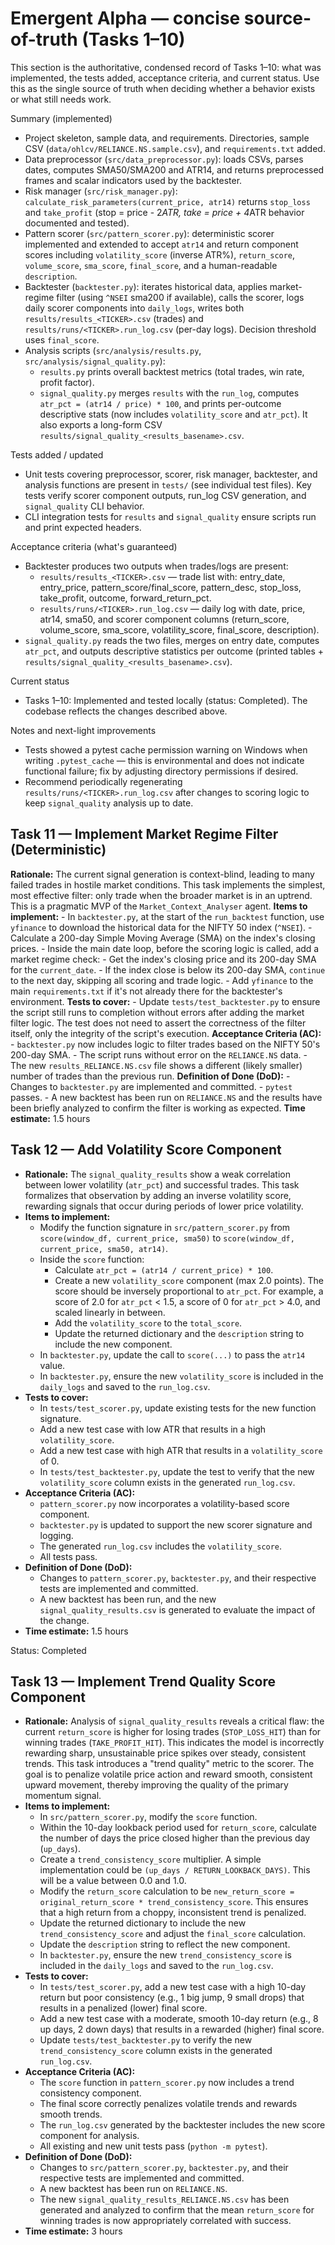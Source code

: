 # Emergent Alpha — concise source-of-truth (Tasks 1–10)

This section is the authoritative, condensed record of Tasks 1–10: what was implemented, the tests added, acceptance criteria, and current status. Use this as the single source of truth when deciding whether a behavior exists or what still needs work.

Summary (implemented)
- Project skeleton, sample data, and requirements. Directories, sample CSV (`data/ohlcv/RELIANCE.NS.sample.csv`), and `requirements.txt` added.
- Data preprocessor (`src/data_preprocessor.py`): loads CSVs, parses dates, computes SMA50/SMA200 and ATR14, and returns preprocessed frames and scalar indicators used by the backtester.
- Risk manager (`src/risk_manager.py`): `calculate_risk_parameters(current_price, atr14)` returns `stop_loss` and `take_profit` (stop = price - 2*ATR, take = price + 4*ATR behavior documented and tested).
- Pattern scorer (`src/pattern_scorer.py`): deterministic scorer implemented and extended to accept `atr14` and return component scores including `volatility_score` (inverse ATR%), `return_score`, `volume_score`, `sma_score`, `final_score`, and a human-readable `description`.
- Backtester (`backtester.py`): iterates historical data, applies market-regime filter (using `^NSEI` sma200 if available), calls the scorer, logs daily scorer components into `daily_logs`, writes both `results/results_<TICKER>.csv` (trades) and `results/runs/<TICKER>.run_log.csv` (per-day logs). Decision threshold uses `final_score`.
- Analysis scripts (`src/analysis/results.py`, `src/analysis/signal_quality.py`):
    - `results.py` prints overall backtest metrics (total trades, win rate, profit factor).
    - `signal_quality.py` merges `results` with the `run_log`, computes `atr_pct = (atr14 / price) * 100`, and prints per-outcome descriptive stats (now includes `volatility_score` and `atr_pct`). It also exports a long-form CSV `results/signal_quality_<results_basename>.csv`.

Tests added / updated
- Unit tests covering preprocessor, scorer, risk manager, backtester, and analysis functions are present in `tests/` (see individual test files). Key tests verify scorer component outputs, run_log CSV generation, and `signal_quality` CLI behavior.
- CLI integration tests for `results` and `signal_quality` ensure scripts run and print expected headers.

Acceptance criteria (what's guaranteed)
- Backtester produces two outputs when trades/logs are present:
    - `results/results_<TICKER>.csv` — trade list with: entry_date, entry_price, pattern_score/final_score, pattern_desc, stop_loss, take_profit, outcome, forward_return_pct.
    - `results/runs/<TICKER>.run_log.csv` — daily log with date, price, atr14, sma50, and scorer component columns (return_score, volume_score, sma_score, volatility_score, final_score, description).
- `signal_quality.py` reads the two files, merges on entry date, computes `atr_pct`, and outputs descriptive statistics per outcome (printed tables + `results/signal_quality_<results_basename>.csv`).

Current status
- Tasks 1–10: Implemented and tested locally (status: Completed). The codebase reflects the changes described above.

Notes and next-light improvements
- Tests showed a pytest cache permission warning on Windows when writing `.pytest_cache` — this is environmental and does not indicate functional failure; fix by adjusting directory permissions if desired.
- Recommend periodically regenerating `results/runs/<TICKER>.run_log.csv` after changes to scoring logic to keep `signal_quality` analysis up to date.


## Task 11 — Implement Market Regime Filter (Deterministic)

**Rationale:** The current signal generation is context-blind, leading to many failed trades in hostile market conditions. This task implements the simplest, most effective filter: only trade when the broader market is in an uptrend. This is a pragmatic MVP of the `Market_Context_Analyser` agent.
**Items to implement:**
    - In `backtester.py`, at the start of the `run_backtest` function, use `yfinance` to download the historical data for the NIFTY 50 index (`^NSEI`).
    - Calculate a 200-day Simple Moving Average (SMA) on the index's closing prices.
    - Inside the main date loop, before the scoring logic is called, add a market regime check:
        - Get the index's closing price and its 200-day SMA for the `current_date`.
        - If the index close is below its 200-day SMA, `continue` to the next day, skipping all scoring and trade logic.
    - Add `yfinance` to the main `requirements.txt` if it's not already there for the backtester's environment.
**Tests to cover:**
    - Update `tests/test_backtester.py` to ensure the script still runs to completion without errors after adding the market filter logic. The test does not need to assert the correctness of the filter itself, only the integrity of the script's execution.
**Acceptance Criteria (AC):**
    - `backtester.py` now includes logic to filter trades based on the NIFTY 50's 200-day SMA.
    - The script runs without error on the `RELIANCE.NS` data.
    - The new `results_RELIANCE.NS.csv` file shows a different (likely smaller) number of trades than the previous run.
**Definition of Done (DoD):**
    - Changes to `backtester.py` are implemented and committed.
    - `pytest` passes.
    - A new backtest has been run on `RELIANCE.NS` and the results have been briefly analyzed to confirm the filter is working as expected.
**Time estimate:** 1.5 hours


## Task 12 — Add Volatility Score Component

*   **Rationale:** The `signal_quality_results` show a weak correlation between lower volatility (`atr_pct`) and successful trades. This task formalizes that observation by adding an inverse volatility score, rewarding signals that occur during periods of lower price volatility.
*   **Items to implement:**
    - Modify the function signature in `src/pattern_scorer.py` from `score(window_df, current_price, sma50)` to `score(window_df, current_price, sma50, atr14)`.
    - Inside the `score` function:
        - Calculate `atr_pct = (atr14 / current_price) * 100`.
        - Create a new `volatility_score` component (max 2.0 points). The score should be inversely proportional to `atr_pct`. For example, a score of 2.0 for `atr_pct` < 1.5, a score of 0 for `atr_pct` > 4.0, and scaled linearly in between.
        - Add the `volatility_score` to the `total_score`.
        - Update the returned dictionary and the `description` string to include the new component.
    - In `backtester.py`, update the call to `score(...)` to pass the `atr14` value.
    - In `backtester.py`, ensure the new `volatility_score` is included in the `daily_logs` and saved to the `run_log.csv`.
*   **Tests to cover:**
    - In `tests/test_scorer.py`, update existing tests for the new function signature.
    - Add a new test case with low ATR that results in a high `volatility_score`.
    - Add a new test case with high ATR that results in a `volatility_score` of 0.
    - In `tests/test_backtester.py`, update the test to verify that the new `volatility_score` column exists in the generated `run_log.csv`.
*   **Acceptance Criteria (AC):**
    - `pattern_scorer.py` now incorporates a volatility-based score component.
    - `backtester.py` is updated to support the new scorer signature and logging.
    - The generated `run_log.csv` includes the `volatility_score`.
    - All tests pass.
*   **Definition of Done (DoD):**
    - Changes to `pattern_scorer.py`, `backtester.py`, and their respective tests are implemented and committed.
    - A new backtest has been run, and the new `signal_quality_results.csv` is generated to evaluate the impact of the change.
*   **Time estimate:** 1.5 hours

Status: Completed

## Task 13 — Implement Trend Quality Score Component

*   **Rationale:** Analysis of `signal_quality_results` reveals a critical flaw: the current `return_score` is higher for losing trades (`STOP_LOSS_HIT`) than for winning trades (`TAKE_PROFIT_HIT`). This indicates the model is incorrectly rewarding sharp, unsustainable price spikes over steady, consistent trends. This task introduces a "trend quality" metric to the scorer. The goal is to penalize volatile price action and reward smooth, consistent upward movement, thereby improving the quality of the primary momentum signal.
*   **Items to implement:**
    - In `src/pattern_scorer.py`, modify the `score` function.
    - Within the 10-day lookback period used for `return_score`, calculate the number of days the price closed higher than the previous day (`up_days`).
    - Create a `trend_consistency_score` multiplier. A simple implementation could be `(up_days / RETURN_LOOKBACK_DAYS)`. This will be a value between 0.0 and 1.0.
    - Modify the `return_score` calculation to be `new_return_score = original_return_score * trend_consistency_score`. This ensures that a high return from a choppy, inconsistent trend is penalized.
    - Update the returned dictionary to include the new `trend_consistency_score` and adjust the `final_score` calculation.
    - Update the `description` string to reflect the new component.
    - In `backtester.py`, ensure the new `trend_consistency_score` is included in the `daily_logs` and saved to the `run_log.csv`.
*   **Tests to cover:**
    - In `tests/test_scorer.py`, add a new test case with a high 10-day return but poor consistency (e.g., 1 big jump, 9 small drops) that results in a penalized (lower) final score.
    - Add a new test case with a moderate, smooth 10-day return (e.g., 8 up days, 2 down days) that results in a rewarded (higher) final score.
    - Update `tests/test_backtester.py` to verify the new `trend_consistency_score` column exists in the generated `run_log.csv`.
*   **Acceptance Criteria (AC):**
    - The `score` function in `pattern_scorer.py` now includes a trend consistency component.
    - The final score correctly penalizes volatile trends and rewards smooth trends.
    - The `run_log.csv` generated by the backtester includes the new score component for analysis.
    - All existing and new unit tests pass (`python -m pytest`).
*   **Definition of Done (DoD):**
    - Changes to `src/pattern_scorer.py`, `backtester.py`, and their respective tests are implemented and committed.
    - A new backtest has been run on `RELIANCE.NS`.
    - The new `signal_quality_results_RELIANCE.NS.csv` has been generated and analyzed to confirm that the mean `return_score` for winning trades is now appropriately correlated with success.
*   **Time estimate:** 3 hours